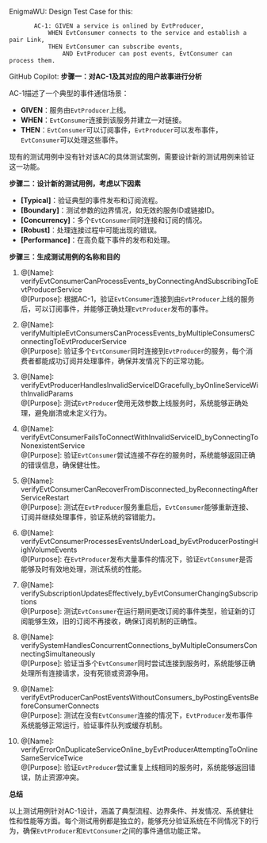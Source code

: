 EnigmaWU: Design Test Case for this:  
```
       AC-1: GIVEN a service is onlined by EvtProducer,
           WHEN EvtConsumer connects to the service and establish a pair Link,
           THEN EvtConsumer can subscribe events,
               AND EvtProducer can post events, EvtConsumer can process them.
```

GitHub Copilot: **步骤一：对AC-1及其对应的用户故事进行分析**

AC-1描述了一个典型的事件通信场景：

- **GIVEN**：服务由`EvtProducer`上线。
- **WHEN**：`EvtConsumer`连接到该服务并建立一对链接。
- **THEN**：`EvtConsumer`可以订阅事件，`EvtProducer`可以发布事件，`EvtConsumer`可以处理这些事件。

现有的测试用例中没有针对该AC的具体测试案例，需要设计新的测试用例来验证这一功能。

**步骤二：设计新的测试用例，考虑以下因素**

- **[Typical]**：验证典型的事件发布和订阅流程。
- **[Boundary]**：测试参数的边界情况，如无效的服务ID或链接ID。
- **[Concurrency]**：多个`EvtConsumer`同时连接和订阅的情况。
- **[Robust]**：处理连接过程中可能出现的错误。
- **[Performance]**：在高负载下事件的发布和处理。

**步骤三：生成测试用例的名称和目的**

1. @[Name]: verifyEvtConsumerCanProcessEvents_byConnectingAndSubscribingToEvtProducerService  
   @[Purpose]: 根据AC-1，验证`EvtConsumer`连接到由`EvtProducer`上线的服务后，可以订阅事件，并能够正确处理`EvtProducer`发布的事件。

2. @[Name]: verifyMultipleEvtConsumersCanProcessEvents_byMultipleConsumersConnectingToEvtProducerService  
   @[Purpose]: 验证多个`EvtConsumer`同时连接到`EvtProducer`的服务，每个消费者都能成功订阅并处理事件，确保并发情况下的正常功能。

3. @[Name]: verifyEvtProducerHandlesInvalidServiceIDGracefully_byOnlineServiceWithInvalidParams  
   @[Purpose]: 测试`EvtProducer`使用无效参数上线服务时，系统能够正确处理，避免崩溃或未定义行为。

4. @[Name]: verifyEvtConsumerFailsToConnectWithInvalidServiceID_byConnectingToNonexistentService  
   @[Purpose]: 验证`EvtConsumer`尝试连接不存在的服务时，系统能够返回正确的错误信息，确保健壮性。

5. @[Name]: verifyEvtConsumerCanRecoverFromDisconnected_byReconnectingAfterServiceRestart  
   @[Purpose]: 测试在`EvtProducer`服务重启后，`EvtConsumer`能够重新连接、订阅并继续处理事件，验证系统的容错能力。

6. @[Name]: verifyEvtConsumerProcessesEventsUnderLoad_byEvtProducerPostingHighVolumeEvents  
   @[Purpose]: 在`EvtProducer`发布大量事件的情况下，验证`EvtConsumer`是否能够及时有效地处理，测试系统的性能。

7. @[Name]: verifySubscriptionUpdatesEffectively_byEvtConsumerChangingSubscriptions  
   @[Purpose]: 测试`EvtConsumer`在运行期间更改订阅的事件类型，验证新的订阅能够生效，旧的订阅不再接收，确保订阅机制的正确性。

8. @[Name]: verifySystemHandlesConcurrentConnections_byMultipleConsumersConnectingSimultaneously  
   @[Purpose]: 验证当多个`EvtConsumer`同时尝试连接到服务时，系统能够正确处理所有连接请求，没有死锁或资源争用。

9. @[Name]: verifyEvtProducerCanPostEventsWithoutConsumers_byPostingEventsBeforeConsumerConnects  
   @[Purpose]: 测试在没有`EvtConsumer`连接的情况下，`EvtProducer`发布事件系统能够正常运行，验证事件队列或缓存机制。

10. @[Name]: verifyErrorOnDuplicateServiceOnline_byEvtProducerAttemptingToOnlineSameServiceTwice  
    @[Purpose]: 验证`EvtProducer`尝试重复上线相同的服务时，系统能够返回错误，防止资源冲突。

**总结**

以上测试用例针对AC-1设计，涵盖了典型流程、边界条件、并发情况、系统健壮性和性能等方面。每个测试用例都是独立的，能够充分验证系统在不同情况下的行为，确保`EvtProducer`和`EvtConsumer`之间的事件通信功能正常。
